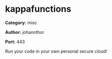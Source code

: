 # kappafunctions
**Category:** misc

**Author:** johannthor

**Port:** 443

Run your code in your own personal secure cloud!
